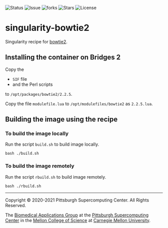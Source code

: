 ![Status](https://github.com/pscedu/singularity-bowtie2/actions/workflows/main.yml/badge.svg)
![Issue](https://img.shields.io/github/issues/pscedu/singularity-bowtie2)
![forks](https://img.shields.io/github/forks/pscedu/singularity-bowtie2)
![Stars](https://img.shields.io/github/stars/pscedu/singularity-bowtie2)
![License](https://img.shields.io/github/license/pscedu/singularity-bowtie2)

# singularity-bowtie2
Singularity recipe for [bowtie2](https://github.com/sandialabs/bowtie2).

## Installing the container on Bridges 2
Copy the

* `SIF` file
* and the Perl scripts

to `/opt/packages/bowtie2/2.2.5`.

Copy the file `modulefile.lua` to `/opt/modulefiles/bowtie2` as `2.2.5.lua`.

## Building the image using the recipe
### To build the image locally
Run the script `build.sh` to build image locally.

```
bash ./build.sh
```

### To build the image remotely
Run the script `rbuild.sh` to build image remotely.

```
bash ./rbuild.sh
```

---
Copyright © 2020-2021 Pittsburgh Supercomputing Center. All Rights Reserved.

The [Biomedical Applications Group](https://www.psc.edu/biomedical-applications/) at the [Pittsburgh Supercomputing
Center](http://www.psc.edu) in the [Mellon College of Science](https://www.cmu.edu/mcs/) at [Carnegie Mellon University](http://www.cmu.edu).
